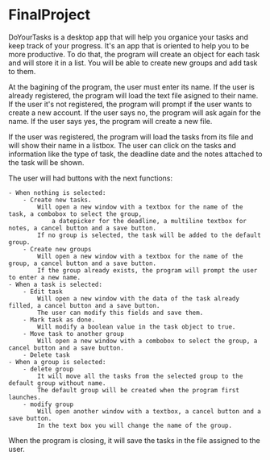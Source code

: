 # FinalProject

DoYourTasks is a desktop app that will help you organice your tasks and keep track of your progress.
It's an app that is oriented to help you to be more productive.
To do that, the program will create an object for each task and will store it in a list.
You will be able to create new groups and add task to them.

At the bagining of the program, the user must enter its name. If the user is already registered, 
	the program will load the text file asigned to their name.
If the user it's not registered, the program will prompt if the user wants to create a new account.
If the user says no, the program will ask again for the name.
If the user says yes, the program will create a new file.

If the user was registered, the program will load the tasks from its file and will show their name in a listbox.
The user can click on the tasks and information like the type of task, the deadline date and the notes attached to the task will be shown.

The user will had buttons with the next functions:

	- When nothing is selected:
		- Create new tasks.
			Will open a new window with a textbox for the name of the task, a combobox to select the group,
   				a datepicker for the deadline, a multiline textbox for notes, a cancel button and a save button.
			If no group is selected, the task will be added to the default group.
		- Create new groups
			Will open a new window with a textbox for the name of the group, a cancel button and a save button.
			If the group already exists, the program will prompt the user to enter a new name.
	- When a task is selected:
		- Edit task
			Will open a new window with the data of the task already filled, a cancel button and a save button.
			The user can modify this fields and save them.
		- Mark task as done.
			Will modify a boolean value in the task object to true.
		- Move task to another group
			Will open a new window with a combobox to select the group, a cancel button and a save button.
		- Delete task
	- When a group is selected:
		- delete group
			It will move all the tasks from the selected group to the default group without name.
			The default group will be created when the program first launches.
		- modify group
			Will open another window with a textbox, a cancel button and a save button.
			In the text box you will change the name of the group.

When the program is closing, it will save the tasks in the file assigned to the user.
